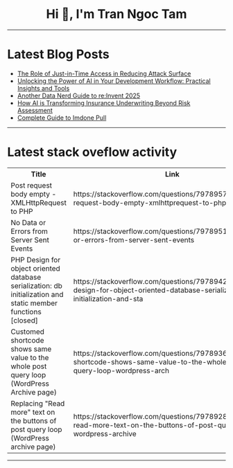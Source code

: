 <h1 align="center">Hi 👋, I'm Tran Ngoc Tam</h1>

---

# Latest Blog Posts 
<!-- BLOG-POST-LIST:START -->
- [The Role of Just-in-Time Access in Reducing Attack Surface](https://dev.to/kapusto/the-role-of-just-in-time-access-in-reducing-attack-surface-20fc)
- [Unlocking the Power of AI in Your Development Workflow: Practical Insights and Tools](https://dev.to/mikeover/unlocking-the-power-of-ai-in-your-development-workflow-practical-insights-and-tools-3ac9)
- [Another Data Nerd Guide to re:Invent 2025](https://dev.to/aws-heroes/another-data-nerds-guide-to-reinvent-2025-4oo6)
- [How AI is Transforming Insurance Underwriting Beyond Risk Assessment](https://dev.to/kapusto/how-ai-is-transforming-insurance-underwriting-beyond-risk-assessment-123d)
- [Complete Guide to Imdone Pull](https://dev.to/saxmanjes/complete-guide-to-imdone-pull-44o1)
<!-- BLOG-POST-LIST:END -->

---

# Latest stack oveflow activity
<table>
  <tr><th>Title</th><th>Link</th></tr>
  <!-- STACKOVERFLOW:START --><tr><td>Post request body empty - XMLHttpRequest to PHP</td><td>https://stackoverflow.com/questions/79789578/post-request-body-empty-xmlhttprequest-to-php</td></tr><tr><td>No Data or Errors from Server Sent Events</td><td>https://stackoverflow.com/questions/79789511/no-data-or-errors-from-server-sent-events</td></tr><tr><td>PHP Design for object oriented database serialization: db initialization and static member functions [closed]</td><td>https://stackoverflow.com/questions/79789426/php-design-for-object-oriented-database-serialization-db-initialization-and-sta</td></tr><tr><td>Customed shortcode shows same value to the whole post query loop &lpar;WordPress Archive page&rpar;</td><td>https://stackoverflow.com/questions/79789360/customed-shortcode-shows-same-value-to-the-whole-post-query-loop-wordpress-arch</td></tr><tr><td>Replacing &quot;Read more&quot; text on the buttons of post query loop &lpar;WordPress archive page&rpar;</td><td>https://stackoverflow.com/questions/79789289/replacing-read-more-text-on-the-buttons-of-post-query-loop-wordpress-archive</td></tr><!-- STACKOVERFLOW:END -->
</table>

---



